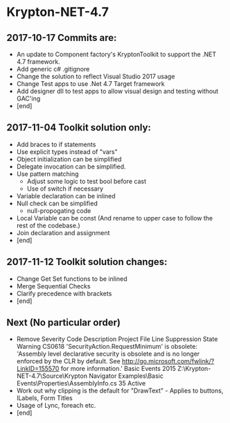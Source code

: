 ﻿# Krypton-NET-4.7

## 2017-10-17 Commits are:
* An update to Component factory's KryptonToolkit to support the .NET 4.7 framework.
* Add generic c# .gitignore
* Change the solution to reflect Visual Studio 2017 usage
* Change Test apps to use .Net 4.7 Target framework
* Add designer dll to test apps to allow visual design and testing without GAC'ing
* [end]

## 2017-11-04 Toolkit solution only:
* Add braces to if statements
* Use explicit types instead of "vars"
* Object initialization can be simplified
* Delegate invocation can be simplified.
* Use pattern matching 
  - Adjust some logic to test bool before cast
  - Use of switch if necessary
* Variable declaration can be inlined
* Null check can be simplified
  - null-propogating code
* Local Variable can be const (And rename to upper case to follow the rest of the codebase.)
* ﻿Join declaration and assignment
* [end]

## 2017-11-12 Toolkit solution changes:
* Change Get Set functions to be inlined
* Merge Sequential Checks
* Clarify precedence with brackets
* [end]

## Next (No particular order)
* Remove Severity	Code	Description	Project	File	Line	Suppression State
Warning	CS0618	'SecurityAction.RequestMinimum' is obsolete: 'Assembly level declarative security is obsolete and is no longer enforced by the CLR by default. See http://go.microsoft.com/fwlink/?LinkID=155570 for more information.'	Basic Events 2015	Z:\Krypton-NET-4.7\Source\Krypton Navigator Examples\Basic Events\Properties\AssemblyInfo.cs	35	Active
* Work out why clipping is the default for "DrawText" - Applies to buttons, lLabels, Form Titles
* Usage of Lync, foreach etc.
* [end]


